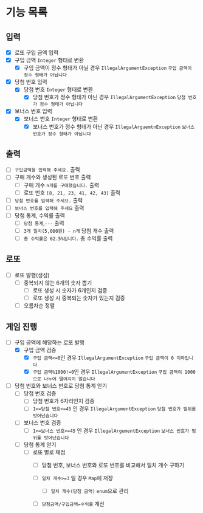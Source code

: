# 기능 목록
## 입력 
- [x] 로또 구입 금액 입력
 - [x] 구입 금액 `Integer` 형태로 변환 
   - [x] 구입 금액이 정수 형태가 아닐 경우 `IllegalArgumentException` `구입 금액이 정수 형태가 아닙니다`
- [x] 당첨 번호 입력
  - [x] 당첨 번호 `Integer` 형태로 변환
    - [x] 당첨 번호가 정수 형태가 아닌 경우 `IllegalArgumentException` `당첨 번호가 정수 형태가 아닙니다`
- [x] 보너스 번호 입력
  - [x] 보너스 번호 `Integer` 형태로 변환 
    - [x] 보너스 번호가 정수 형태가 아닌 경우 `IllegalArguemtnException` `보너스 번호가 정수 형태가 아닙니다`
## 출력 
- [ ] `구입금액을 입력해 주세요.` 출력 
- [ ] 구매 개수와 생성된 로또 번호 출력
  - [ ] 구매 개수 `n개를 구매했습니다.` 출력 
  - [ ] 로또 번호 `[8, 21, 23, 41, 42, 43]` 출력 
- [ ] `당첨 번호를 입력해 주세요.` 출력 
- [ ] `보너스 번호를 입력해 주세요` 출력 
- [ ] 당첨 통계, 수익률 출력 
  - [ ] `당첨 통계`,`---` 출력 
  - [ ] `3개 일치(5,000원) - n개` 당첨 개수 출력 
  - [ ] `총 수익률은 62.5%입니다.` 총 수익률 출력
## 로또 
- [ ] 로또 발행(생성)
  - [ ] 중복되지 않는 6개의 숫자 뽑기 
    - [ ] 로또 생성 시 숫자가 6개인지 검증 
    - [ ] 로또 생성 시 중복되는 숫자가 있는지 검증
  - [ ] 오름차순 정렬 
## 게임 진행 
- [ ] 구입 금액에 해당하는 로또 발행 
  - [x] 구입 금액 검증 
    - [x] `구입 금액<=0`인 경우 `IllegalArgumentException` `구입 금액이 0 이하입니다` 
    - [x] `구입 금액%1000!=0`인 경우 `IllegalArgumentException` `구입 금액이 1000으로 나누어 떨어지지 않습니다`
- [ ] 당첨 번호와 보너스 번호로 당첨 통계 얻기
  - [ ] 당첨 번호 검증 
    - [ ] 당첨 번호가 6자리인지 검증
    - [ ] `1<=당첨 번호<=45` 인 경우 `IllegalArgumentException` `당첨 번호가 범위를 벗어났습니다`
  - [ ] 보너스 번호 검증
    - [ ] `1<=보너스 번호<=45` 인 경우 `IllegalArgumentException` `보너스 번호가 범위를 벗어났습니다`
  - [ ] 당첨 통계 얻기 
    - [ ] 로또 별로 채점
      - [ ] 당첨 번호, 보너스 번호와 로또 번호를 비교해서 일치 개수 구하기
      - [ ] `일치 개수>=3` 일 경우 `Map`에 저장
        - [ ] `일치 개수(당첨 금액)` `enum`으로 관리
      - [ ] `당첨금액/구입금액=수익률` 계산 

      


